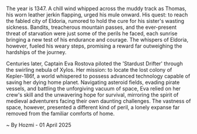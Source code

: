 
The year is 1347.  A chill wind whipped across the muddy track as Thomas, his worn leather jerkin flapping, urged his mule onward.  His quest: to reach the fabled city of Eldoria, rumored to hold the cure for his sister's wasting sickness. Bandits, treacherous mountain passes, and the ever-present threat of starvation were just some of the perils he faced, each sunrise bringing a new test of his endurance and courage.  The whispers of Eldoria, however, fueled his weary steps, promising a reward far outweighing the hardships of the journey.

Centuries later, Captain Eva Rostova piloted the 'Stardust Drifter' through the swirling nebula of Xylos. Her mission: to locate the lost colony of Kepler-186f, a world whispered to possess advanced technology capable of saving her dying home planet.  Navigating asteroid fields, evading pirate vessels, and battling the unforgiving vacuum of space, Eva relied on her crew's skill and the unwavering hope for survival, mirroring the spirit of medieval adventurers facing their own daunting challenges.  The vastness of space, however, presented a different kind of peril, a lonely expanse far removed from the familiar comforts of home.

~ By Hozmi - 01 April 2025
